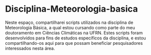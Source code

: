 # Disciplina-Meteorologia-basica
Neste espaço, compartilharei scripts utilizados na disciplina de Meteorologia Básica, a qual estou cursando como parte do meu doutoramento em Ciências Climáticas na UFRN. Estes scripts foram desenvolvidos para fins de estudos específicos da disciplina, e estou compartilhando-os aqui para que possam beneficiar pesquisadores interessados nesta área.
